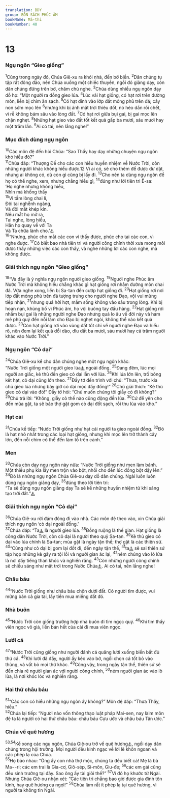 ```yaml
---
translation: BDY
group: BỐN SÁCH PHÚC ÂM
bookName: Mã-thi 
bookNumber: 40
---
```


<div class="title"><h1>13</h1><h3>Ngụ ngôn “Gieo giống”</h3></div>
<span class="verse mat_13_1"><sup>1</sup>Cũng trong ngày đó, Chúa Giê-xu ra khỏi nhà, đến bờ biển. </span>
<span class="verse mat_13_2"><sup>2</sup>Dân chúng tụ tập rất đông đảo, nên Chúa xuống một chiếc thuyền, ngồi đó giảng dạy, còn dân chúng đứng trên bờ, chăm chú nghe. </span>
<span class="verse mat_13_3"><sup>3</sup>Chúa dùng nhiều ngụ ngôn dạy dỗ họ: “Một người ra đồng gieo lúa. </span>
<span class="verse mat_13_4"><sup>4</sup>Lúc vãi hạt giống, có hạt rơi trên đường mòn, liền bị chim ăn sạch. </span>
<span class="verse mat_13_5"><sup>5</sup>Có hạt dính vào lớp đất mỏng phủ trên đá; cây non sớm mọc lên </span>
<span class="verse mat_13_6"><sup>6</sup>nhưng khi bị ánh mặt trời thiêu đốt, nó héo dần rồi chết, vì rễ không bám sâu vào lòng đất. </span>
<span class="verse mat_13_7"><sup>7</sup>Có hạt rơi giữa bụi gai, bị gai mọc lên chận nghẹt. </span>
<span class="verse mat_13_8"><sup>8</sup>Những hạt gieo vào đất tốt kết quả gấp ba mươi, sáu mươi hay một trăm lần. </span>
<span class="verse mat_13_9"><sup>9</sup>Ai có tai, nên lắng nghe!”</span>
<div class="title"><h3>Mục đích dùng ngụ ngôn</h3></div>
<span class="verse mat_13_10"><sup>10</sup>Các môn đệ đến hỏi Chúa: “Sao Thầy hay dạy những chuyện ngụ ngôn khó hiểu đó?”<br/></span>
<span class="verse mat_13_11"><sup>11</sup>Chúa đáp: “Thượng Đế cho các con hiểu huyền nhiệm về Nước Trời, còn những người khác không hiểu được.12 Vì ai có, sẽ cho thêm để được dư dật, nhưng ai không có, dù còn gì cũng bị lấy đi. </span>
<span class="verse mat_13_13"><sup>13</sup>Cho nên ta dùng ngụ ngôn để họ có thể nghe, xem, nhưng chẳng hiểu gì, </span>
<span class="verse mat_13_14"><sup>14</sup>đúng như lời tiên tri Ê-sa:<br/>‘Họ nghe nhưng không hiểu,<br/>Nhìn mà khống thấy <br/></span>
<span class="verse mat_13_15"><sup>15</sup>Vì tấm lòng chai lì,<br/>Đôi tai nghễnh ngãng,<br/>Và đôi mắt khép kín.<br/>Nếu mắt họ mở ra,<br/>Tai nghe, lòng hiểu,<br/>Hẳn họ quay về với Ta <br/>Và Ta chữa lành cho.’<a href="#" data-toggle="tooltip" data-placement="bottom" title="Ê-sa 6:9,10">⚓</a>  <br/></span>
<span class="verse mat_13_16"><sup>16</sup>“Nhưng, phúc cho mắt các con vì thấy được, phúc cho tai các con, vì nghe được. </span>
<span class="verse mat_13_17"><sup>17</sup>Có biết bao nhà tiên tri và người công chính thời xưa mong mỏi được thấy những việc các con thấy, và nghe những lời các con nghe, mà không được.</span>
<div class="title"><h3>Giải thích ngụ ngôn “Gieo giống”</h3></div>
<span class="verse mat_13_18"><sup>18</sup>“Và đây là ý nghĩa ngụ ngôn người gieo giống. </span>
<span class="verse mat_13_19"><sup>19</sup>Người nghe Phúc âm Nước Trời mà không hiểu chẳng khác gì hạt giống rơi nhằm đường mòn chai đá. Vừa nghe xong, liền bị Sa-tan đến cướp hạt giống đi. </span>
<span class="verse mat_13_20"><sup>20</sup>Hạt giống rơi nơi lớp đất mỏng phủ trên đá tượng trưng cho người nghe Đạo, vội vui mừng tiếp nhận, </span>
<span class="verse mat_13_21"><sup>21</sup>nhưng quá hời hợt, mầm sống không vào sâu trong lòng. Khi bị hoạn nạn, khủng bố vì Phúc âm, họ vội buông tay đầu hàng. </span>
<span class="verse mat_13_22"><sup>22</sup>Hạt giống rơi nhầm bụi gai là những người nghe Đạo nhưng quá lo âu về đời này và ham mê phú quý đến nỗi làm cho Đạo bị nghẹt ngòi, không thể nào kết quả được. </span>
<span class="verse mat_13_23"><sup>23</sup>Còn hạt giống rơi vào vùng đất tốt chỉ về người nghe Đạo và hiểu rõ, nên đem lại kết quả dồi dào, dìu dắt ba mươi, sáu mươi hay cả trăm người khác vào Nước Trời.”</span>
<div class="title"><h3>Ngụ ngôn “Cỏ dại”</h3></div>
<span class="verse mat_13_24"><sup>24</sup>Chúa Giê-xu kể cho dân chúng nghe một ngụ ngôn khác:<br/>“Nước Trời giống một người gieo lúa<a href="#" data-toggle="tooltip" data-placement="bottom" title="Nt giống tốt">⚓</a> ngoài đồng. </span>
<span class="verse mat_13_25"><sup>25</sup>Đang đêm, lúc mọi người an giấc, kẻ thù đến gieo cỏ dại lẫn với lúa. </span>
<span class="verse mat_13_26"><sup>26</sup>Khi lúa lớn lên, trổ bông kết hạt, cỏ dại cũng lớn theo. </span>
<span class="verse mat_13_27"><sup>27</sup>Đầy tớ đến trình với chủ: “Thưa, trước kia chủ gieo lúa nhưng bây giờ cỏ dại mọc đầy đồng!” </span>
<span class="verse mat_13_28"><sup>28</sup>Chủ giải thích: “Kẻ thù gieo cỏ dại vào đó!” Đầy tớ hỏi: “Chủ muốn chúng tôi giẫy cỏ đi không?” </span>
<span class="verse mat_13_29"><sup>29</sup>Chủ trả lời: “Không, giẫy cỏ thế nào cũng động đền lúa. </span>
<span class="verse mat_13_30"><sup>30</sup>Cứ để yên cho đến mùa gặt, ta sẽ bảo thợ gặt gom cỏ dại đốt sạch, rồi thu lúa vào kho.”</span>
<div class="title"><h3>Hạt cải</h3></div>
<span class="verse mat_13_31"><sup>31</sup>Chúa kể tiếp: “Nước Trời giống như hạt cải người ta gieo ngoài đồng. </span>
<span class="verse mat_13_32"><sup>32</sup>Đó là hạt nhỏ nhất trong các loại hạt giống, nhưng khi mọc lên trở thành cây lớn, đến nỗi chim có thể đến làm tổ trên cành.”</span>
<div class="title"><h3>Men</h3></div>
<span class="verse mat_13_33"><sup>33</sup>Chúa còn dạy ngụ ngôn này nữa: “Nước Trời giống như men làm bánh. Một thiếu phụ kia lấy men trộn vào bột, nhồi cho đến lúc đống bột dậy lên.”<br/></span>
<span class="verse mat_13_34"><sup>34</sup>Đó là những ngụ ngôn Chúa Giê-xu dạy dỗ dân chúng. Ngài luôn luôn dùng ngụ ngôn giảng dạy, </span>
<span class="verse mat_13_35"><sup>35</sup>đúng theo lời tiên tri:<br/>“Ta sẽ dùng ngụ ngôn giảng dạy Ta sẽ kể những huyền nhiệm từ khi sáng tạo trời đất.”<a href="#" data-toggle="tooltip" data-placement="bottom" title="Thi 78:2">⚓</a></span>
<div class="title"><h3>Giải thích ngụ ngôn “Cỏ dại”</h3></div>
<span class="verse mat_13_36"><sup>36</sup>Chúa Giê-xu rời đám đông đi vào nhà. Các môn đệ theo vào, xin Chúa giải thích ngụ ngôn ‘cỏ dại ngoài đồng.’<br/></span>
<span class="verse mat_13_37"><sup>37</sup>Chúa đáp: “Ta<a href="#" data-toggle="tooltip" data-placement="bottom" title="Nt Con Loài Người">⚓</a> là người gieo lúa. </span>
<span class="verse mat_13_38"><sup>38</sup>Đồng ruộng là thế gian. Hạt giống là công dân Nước Trời, còn cỏ dại là người theo quỷ Sa-tan. </span>
<span class="verse mat_13_39"><sup>39</sup>Kẻ thủ gieo cỏ dại vào lúa chính là Sa-tan; mùa gặt là ngày tận thế; thợ gặt là các thiên sứ.<br/></span>
<span class="verse mat_13_40"><sup>40</sup>“Cũng như cỏ dại bị gom lại đốt đi, đến ngày tận thế, </span>
<span class="verse mat_13_41"><sup>41</sup>ta<a href="#" data-toggle="tooltip" data-placement="bottom" title="Nt Con Loài Người">⚓</a> sẽ sai thiên sứ tập họp những kẻ gây ra tội lỗi và người gian ác lại, </span>
<span class="verse mat_13_42"><sup>42</sup>ném chúng vào lò lửa là nơi đầy tiếng than khóc và nghiến răng. </span>
<span class="verse mat_13_43"><sup>43</sup>Còn những người công chính sẽ chiếu sáng như mặt trời trong Nước Chúa<a href="#" data-toggle="tooltip" data-placement="bottom" title="Nt Nước của Cha họ">⚓</a>. Ai có tai, nên lắng nghe!</span>
<div class="title"><h3>Châu báu</h3></div>
<span class="verse mat_13_44"><sup>44</sup>“Nước Trời giống như châu báu chôn dưới đất. Có người tìm được, vui mừng bán cả gia tài, lấy tiền mua miếng đất đó.</span>
<div class="title"><h3>Nhà buôn</h3></div>
<span class="verse mat_13_45"><sup>45</sup>“Nước Trời còn giống trưởng hợp nhà buôn đi tìm ngọc quý. </span>
<span class="verse mat_13_46"><sup>46</sup>Khi tìm thấy viên ngọc vô giá, liền bán hết của cải đi mua viên ngọc.</span>
<div class="title"><h3>Lưới cá</h3></div>
<span class="verse mat_13_47"><sup>47</sup>“Nước Trời cũng giống như người đánh cá quăng lưới xuống biển bắt đủ thứ cá. </span>
<span class="verse mat_13_48"><sup>48</sup>Khi lưới đã đầy, người ấy kéo vào bờ, ngồi chọn cá tốt bỏ vào thùng, và vất bỏ mọi thứ khác. </span>
<span class="verse mat_13_49"><sup>49</sup>Cũng vậy, trong ngày tận thế, thiên sứ sẽ đến chia rẽ người gian ác với người công chính, </span>
<span class="verse mat_13_50"><sup>50</sup>ném người gian ác vào lò lửa, là nơi khóc lóc và nghiến răng.</span>
<div class="title"><h3>Hai thứ châu báu</h3></div>
<span class="verse mat_13_51"><sup>51</sup>“Các con có hiểu những ngụ ngôn ấy không?” Môn đệ đáp: “Thưa Thầy, hiểu.”<br/></span>
<span class="verse mat_13_52"><sup>52</sup>Chúa lại tiếp: “Người nào vốn thông thạo luật pháp Mai-sen, nay làim môn đệ ta là người có hai thứ châu báu: châu báu Cựu ước và châu báu Tân ước.”</span>
<div class="title"><h3>Chúa về quê hương</h3></div>
<span class="verse mat_13_53 mat_13_54"><sup>53,54</sup>Kể xong các ngụ ngôn, Chúa Giê-xu trở về quê hương<a href="#" data-toggle="tooltip" data-placement="bottom" title="Thành Na-xa-rét, xứ Ga-li-lê">⚓</a>, ngồi dạy dân chúng trong hội trường. Mọi người đều kinh ngạc về lời lẽ khôn ngoan và các phép lạ của Chúa.<br/></span>
<span class="verse mat_13_55"><sup>55</sup>Họ bảo nhau: “Ông ấy con nhà thợ mộc, chúng ta đều biết cả! Mẹ là bà Ma¬-ri; các em trai là Gia-cơ, Giô-sép, Si-môn, Giu-đe; </span>
<span class="verse mat_13_56"><sup>56</sup>các em gái cũng đều sinh trưởng tại đây. Sao ông ấy tài giỏi thế?” </span>
<span class="verse mat_13_57"><sup>57</sup>Vì đó họ khước từ Ngài. Nhưng Chúa Giê-xu nhận xét: “Các tiên tri chẳng bao giờ được gia đình tôn kính, hay quê hương ca ngợi!” </span>
<span class="verse mat_13_58"><sup>58</sup>Chúa làm rất ít phép lạ tại quê hương, vì người ta không tin Ngài.</span>
